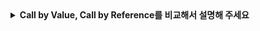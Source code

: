 <details>
  <summary><strong>Call by Value, Call by Reference를 비교해서 설명해 주세요</strong></summary>

| 특징           | Call by Value       | Call by Reference       |
|----------------|--------------|--------------------|
| **전달되는 데이터**     | 값의 복사본         | 데이터의 참조(메모리 주소)               |
| **원본 값 변경 여부** | 변경되지 않음         | 변경됨               |
| **장점**  | 안전함         | 메모리 절약   |
| **단점**   | 대량 데이터에서 비효율         | 원본 데이터 손상 위험 |
  
<br>

Call by Value는 함수 호출 시, 값의 복사본을 복사하여 함수에 전달하는 방식으로 함수 내에서 이 값을 변경해도 원본 값이 변경되지 않아 안전하지만 메모리를 추가적으로 사용하므로 대용량 데이터에서는 비효율적입니다.  
Call by Reference는 함수 호출 시, 값의 참조(메모리 주소)를 복사하여 함수에 전달하는 방식으로 함수 내에서 값을 변경하면 원본 데이터가 손상될 위험이 있지만 메모리를 절약할 수 있습니다.  
Java에서는 기본형은 값의 복사본을, 참조형은 참조값의 복사본을 전달합니다. 즉, Java는 항상 Call by Value를 사용합니다.

* Java에서 참조값의 복사본 전달 시, 새로운 객체를 생성하면 기존의 객체는 변하지 않고 새로운 객체를 참조하게 되고 객체내 값을 변경할 경우 원본 객체의 값도 변경이 된다.  

</details>
